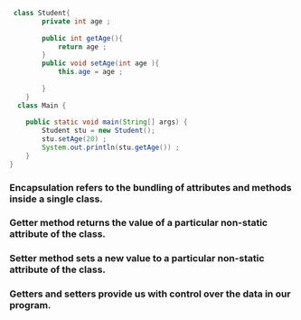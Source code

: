 ```java
 class Student{
        private int age ;
        
        public int getAge(){
            return age ;
        }
        public void setAge(int age ){
            this.age = age ;
            
        }
    }
  class Main {
   
    public static void main(String[] args) {
        Student stu = new Student();
        stu.setAge(20) ;
        System.out.println(stu.getAge()) ;
    }
}
```

### Encapsulation refers to the bundling of attributes and methods inside a single class.
### Getter method returns the value of a particular non-static attribute of the class.
 ### Setter method sets a new value to a particular non-static attribute of the class.
### Getters and setters provide us with control over the data in our program.
